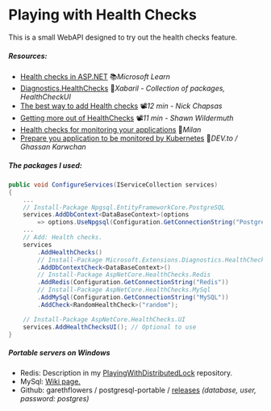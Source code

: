 # Playing with Health Checks

This is a small WebAPI designed to try out the health checks feature.

##### Resources: 

- [Health checks in ASP.NET](https://docs.microsoft.com/en-us/aspnet/core/host-and-deploy/health-checks) 📚*Microsoft Learn*
- [Diagnostics.HealthChecks](https://github.com/xabaril/AspNetCore.Diagnostics.HealthChecks) 👤*Xabaril - Collection of packages, HealthCheckUI*
- [The best way to add Health checks](https://youtu.be/p2faw9DCSsY) 📽️*12 min - Nick Chapsas*
- [Getting more out of HealthChecks](https://youtu.be/tVTuTJLkd5M) 📽️*11 min - Shawn Wildermuth*
- [Health checks for monitoring your applications](https://www.milanjovanovic.tech/blog/health-checks-in-asp-net-core) 📓*Milan*
- [Prepare you application to be monitored by Kubernetes](https://dev.to/gkarwchan/prepare-net-core-microservice-to-be-monitored-by-kubernetes-4pgn) 📓*DEV.to / Ghassan Karwchan*

##### The packages I used:

```csharp
public void ConfigureServices(IServiceCollection services)
{
    ...
    // Install-Package Npgsql.EntityFrameworkCore.PostgreSQL
    services.AddDbContext<DataBaseContext>(options
        => options.UseNpgsql(Configuration.GetConnectionString("PostgreSQL")));
    ...
    // Add: Health checks.
    services
        .AddHealthChecks()
        // Install-Package Microsoft.Extensions.Diagnostics.HealthChecks.EntityFrameworkCore
        .AddDbContextCheck<DataBaseContext>()
        // Install-Package AspNetCore.HealthChecks.Redis
        .AddRedis(Configuration.GetConnectionString("Redis"))
        // Install-Package AspNetCore.HealthChecks.MySql
        .AddMySql(Configuration.GetConnectionString("MySQL"))
        .AddCheck<RandomHealthCheck>("random");

    // Install-Package AspNetCore.HealthChecks.UI
    services.AddHealthChecksUI(); // Optional to use
}
```

##### Portable servers on Windows

- Redis: Description in my [PlayingWithDistributedLock](https://github.com/19balazs86/PlayingWithDistributedLock#setup-a-redis-server-locally-on-windows) repository.
- MySql: [Wiki page.](http://wiki.uniformserver.com/index.php/Mini_Servers:_MySQL_5.0.67_Portable#Support_files)
- Github: garethflowers / postgresql-portable / [releases](https://github.com/garethflowers/postgresql-portable/releases) *(database, user, password: postgres)*
